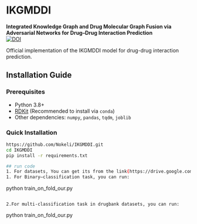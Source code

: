 # IKGMDDI  

**Integrated Knowledge Graph and Drug Molecular Graph Fusion via Adversarial Networks for Drug–Drug Interaction Prediction**  
[![DOI](https://img.shields.io/badge/DOI-10.1021%2Facs.jcim.4c01647-blue)](https://pubs.acs.org/doi/10.1021/acs.jcim.4c01647)

Official implementation of the IKGMDDI model for drug-drug interaction prediction.

## Installation Guide  

### Prerequisites  
- Python 3.8+  
- [RDKit](https://www.rdkit.org/docs/Install.html) (Recommended to install via `conda`)  
- Other dependencies: `numpy`, `pandas`, `tqdm`, `joblib`  

### Quick Installation  
```bash  
https://github.com/Nokeli/IKGMDDI.git 
cd IKGMDDI  
pip install -r requirements.txt

## run code
1. For datasets, You can get its from the link(https://drive.google.com/file/d/1oGkck0F7hDmQBsNOEbnM2uJRPwnLwiuI/view?usp=sharing)
1. For Binary—classification task, you can run:
```
python train_on_fold_our.py
```

2.For multi-classification task in drugbank datasets, you can run:
```
python train_on_fold_our.py
```
